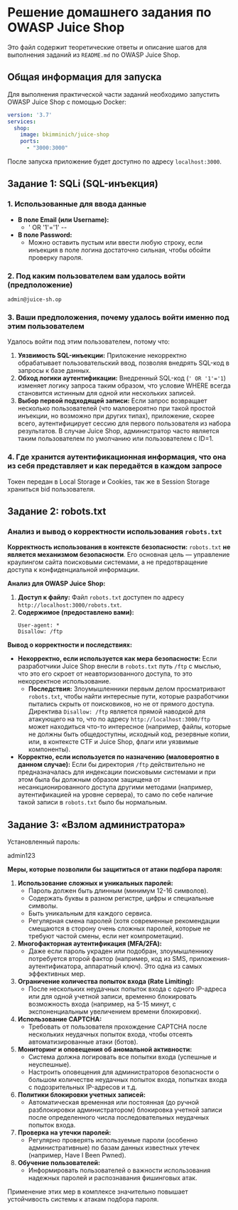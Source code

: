 # Решение домашнего задания по OWASP Juice Shop

Это файл содержит теоретические ответы и описание шагов для выполнения заданий из `README.md` по OWASP Juice Shop.

## Общая информация для запуска

Для выполнения практической части заданий необходимо запустить OWASP Juice Shop с помощью Docker:

```yaml
version: '3.7'
services:
  shop:
    image: bkimminich/juice-shop
    ports:
      - "3000:3000"
```

После запуска приложение будет доступно по адресу `localhost:3000`.

## Задание 1: SQLi (SQL-инъекция)

### 1. Использованные для ввода данные

*   **В поле Email (или Username):**
    *   ' OR '1'='1' --
*   **В поле Password:**
    *   Можно оставить пустым или ввести любую строку, если инъекция в поле логина достаточно сильная, чтобы обойти проверку пароля.


### 2. Под каким пользователем вам удалось войти (предположение)

`admin@juice-sh.op`

### 3. Ваши предположения, почему удалось войти именно под этим пользователем

Удалось войти под этим пользователем, потому что:
1.  **Уязвимость SQL-инъекции:** Приложение некорректно обрабатывает пользовательский ввод, позволяя внедрять SQL-код в запросы к базе данных.
2.  **Обход логики аутентификации:** Внедренный SQL-код (`' OR '1'='1`) изменяет логику запроса таким образом, что условие WHERE всегда становится истинным для одной или нескольких записей.
3.  **Выбор первой подходящей записи:** Если запрос возвращает несколько пользователей (что маловероятно при такой простой инъекции, но возможно при других типах), приложение, скорее всего, аутентифицирует сессию для первого пользователя из набора результатов. В случае Juice Shop, администратор часто является таким пользователем по умолчанию или пользователем с ID=1.

### 4. Где хранится аутентификационная информация, что она из себя представляет и как передаётся в каждом запросе

Токен передан в Local Storage и Cookies, так же в Session Storage храниться bid пользователя.

## Задание 2: robots.txt

### Анализ и вывод о корректности использования `robots.txt`

**Корректность использования в контексте безопасности:**
`robots.txt` **не является механизмом безопасности**. Его основная цель — управление краулингом сайта поисковыми системами, а не предотвращение доступа к конфиденциальной информации.

**Анализ для OWASP Juice Shop:**

1.  **Доступ к файлу:** Файл `robots.txt` доступен по адресу `http://localhost:3000/robots.txt`.
2.  **Содержимое (предоставлено вами):**
    ```
    User-agent: *
    Disallow: /ftp
    ```

**Вывод о корректности и последствиях:**

*   **Некорректно, если используется как мера безопасности:** Если разработчики Juice Shop внесли в `robots.txt` путь `/ftp` с мыслью, что это его скроет от неавторизованного доступа, то это некорректное использование.
    *   **Последствия:** Злоумышленники первым делом просматривают `robots.txt`, чтобы найти интересные пути, которые разработчики пытались скрыть от поисковиков, но не от прямого доступа. Директива `Disallow: /ftp` является прямой наводкой для атакующего на то, что по адресу `http://localhost:3000/ftp` может находиться что-то интересное (например, файлы, которые не должны быть общедоступны, исходный код, резервные копии, или, в контексте CTF и Juice Shop, флаги или уязвимые компоненты).
*   **Корректно, если используется по назначению (маловероятно в данном случае):** Если бы директория `/ftp` действительно не предназначалась для индексации поисковыми системами и при этом была бы должным образом защищена от несанкционированного доступа другими методами (например, аутентификацией на уровне сервера), то само по себе наличие такой записи в `robots.txt` было бы нормальным.

## Задание 3: «Взлом администратора»

Установленный пароль:

admin123

**Меры, которые позволили бы защититься от атаки подбора пароля:**

1.  **Использование сложных и уникальных паролей:**
    *   Пароль должен быть длинным (минимум 12-16 символов).
    *   Содержать буквы в разном регистре, цифры и специальные символы.
    *   Быть уникальным для каждого сервиса.
    *   Регулярная смена паролей (хотя современные рекомендации смещаются в сторону очень сложных паролей, которые не требуют частой смены, если нет компрометации).
2.  **Многофакторная аутентификация (MFA/2FA):**
    *   Даже если пароль украден или подобран, злоумышленнику потребуется второй фактор (например, код из SMS, приложения-аутентификатора, аппаратный ключ). Это одна из самых эффективных мер.
3.  **Ограничение количества попыток входа (Rate Limiting):**
    *   После нескольких неудачных попыток входа с одного IP-адреса или для одной учетной записи, временно блокировать возможность входа (например, на 5-15 минут, с экспоненциальным увеличением времени блокировки).
4.  **Использование CAPTCHA:**
    *   Требовать от пользователя прохождение CAPTCHA после нескольких неудачных попыток входа, чтобы отсеять автоматизированные атаки (ботов).
5.  **Мониторинг и оповещения об аномальной активности:**
    *   Система должна логировать все попытки входа (успешные и неуспешные).
    *   Настроить оповещения для администраторов безопасности о большом количестве неудачных попыток входа, попытках входа с подозрительных IP-адресов и т.д.
6.  **Политики блокировки учетных записей:**
    *   Автоматическая временная или постоянная (до ручной разблокировки администратором) блокировка учетной записи после определенного числа последовательных неудачных попыток входа.
7.  **Проверка на утечки паролей:**
    *   Регулярно проверять используемые пароли (особенно административные) по базам данных известных утечек (например, Have I Been Pwned).
8.  **Обучение пользователей:**
    *   Информировать пользователей о важности использования надежных паролей и распознавания фишинговых атак.

Применение этих мер в комплексе значительно повышает устойчивость системы к атакам подбора пароля. 